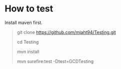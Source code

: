 # How to test
Install maven first.
> git clone https://github.com/miaht94/Testing.git
>
> cd Testing
>
> mvn install
>
> mvn surefire:test -Dtest=GCDTesting
